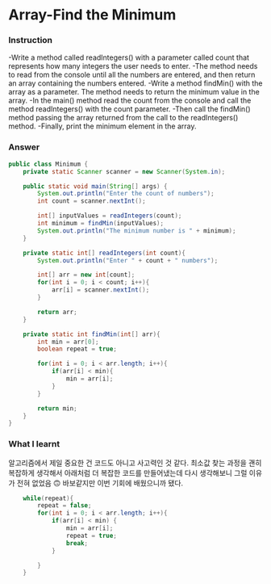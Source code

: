 # Array-Find the Minimum

### Instruction
-Write a method called readIntegers() with a parameter called count that represents how many integers the user needs to enter.
-The method needs to read from the console until all the numbers are entered, and then return an array containing the numbers entered.
-Write a method findMin() with the array as a parameter. The method needs to return the minimum value in the array.
-In the main() method read the count from the console and call the method readIntegers() with the count parameter. 
-Then call the findMin() method passing the array returned from the call to the readIntegers() method.
-Finally, print the minimum element in the array.

### Answer
```java
public class Minimum {
    private static Scanner scanner = new Scanner(System.in);

    public static void main(String[] args) {
        System.out.println("Enter the count of numbers");
        int count = scanner.nextInt();

        int[] inputValues = readIntegers(count);
        int minimum = findMin(inputValues);
        System.out.println("The minimum number is " + minimum);
    }

    private static int[] readIntegers(int count){
        System.out.println("Enter " + count + " numbers");

        int[] arr = new int[count];
        for(int i = 0; i < count; i++){
            arr[i] = scanner.nextInt();
        }

        return arr;
    }

    private static int findMin(int[] arr){
        int min = arr[0];
        boolean repeat = true;

        for(int i = 0; i < arr.length; i++){
            if(arr[i] < min){
                min = arr[i];
            }
        }

        return min;
    }
}
```

### What I learnt
알고리즘에서 제일 중요한 건 코드도 아니고 사고력인 것 같다. 최소값 찾는 과정을 괜히 복잡하게 생각해서 아래처럼 더 복잡한 코드를 만들어냈는데 다시 생각해보니 그럴 이유가 전혀 없었음 🙃 바보같지만 이번 기회에 배웠으니까 됐다. 
```java
    while(repeat){
        repeat = false;
        for(int i = 0; i < arr.length; i++){
            if(arr[i] < min) {
                min = arr[i];
                repeat = true;
                break;
            }

        }
    }
```
